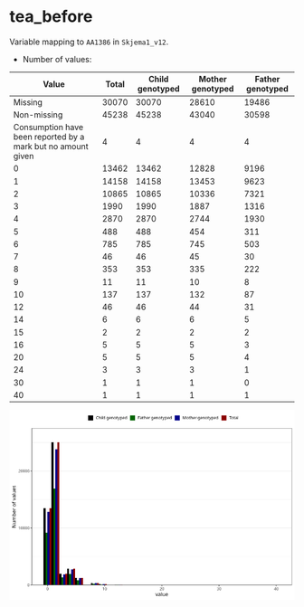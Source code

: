 # tea_before
Variable mapping to `AA1386` in `Skjema1_v12`.
- Number of values:

| Value | Total | Child genotyped | Mother genotyped | Father genotyped |
| ----- | ----- | --------------- | ---------------- | ---------------- |
| Missing | 30070 | 30070 | 28610 | 19486 |
| Non-missing | 45238 | 45238 | 43040 | 30598 |
| Consumption have been reported by a mark but no amount given | 4 | 4 | 4 |4 |
| 0 | 13462 | 13462 | 12828 | 9196 |
| 1 | 14158 | 14158 | 13453 | 9623 |
| 2 | 10865 | 10865 | 10336 | 7321 |
| 3 | 1990 | 1990 | 1887 | 1316 |
| 4 | 2870 | 2870 | 2744 | 1930 |
| 5 | 488 | 488 | 454 | 311 |
| 6 | 785 | 785 | 745 | 503 |
| 7 | 46 | 46 | 45 | 30 |
| 8 | 353 | 353 | 335 | 222 |
| 9 | 11 | 11 | 10 | 8 |
| 10 | 137 | 137 | 132 | 87 |
| 12 | 46 | 46 | 44 | 31 |
| 14 | 6 | 6 | 6 | 5 |
| 15 | 2 | 2 | 2 | 2 |
| 16 | 5 | 5 | 5 | 3 |
| 20 | 5 | 5 | 5 | 4 |
| 24 | 3 | 3 | 3 | 1 |
| 30 | 1 | 1 | 1 | 0 |
| 40 | 1 | 1 | 1 | 1 |



![](tea_before_n.png)



